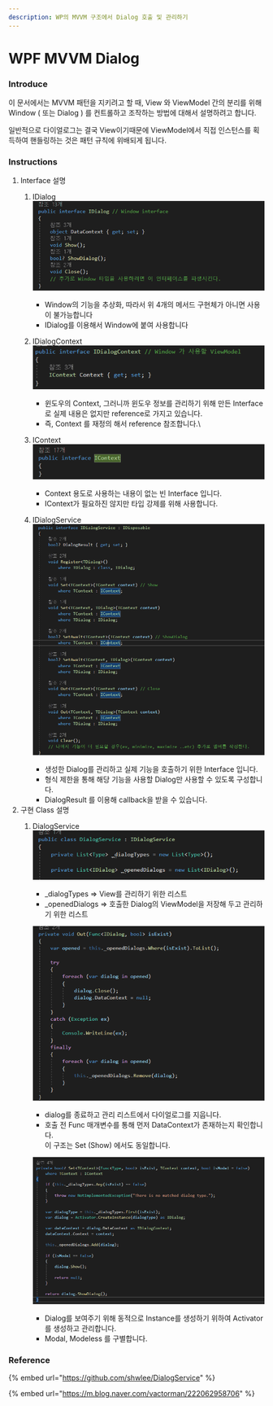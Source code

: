 ```yaml
---
description: WP의 MVVM 구조에서 Dialog 호출 및 관리하기
---
```


# WPF MVVM Dialog

### Introduce

이 문서에서는 MVVM 패턴을 지키려고 할 때, View 와 ViewModel 간의 분리를 위해 Window ( 또는 Dialog ) 를 컨트롤하고 조작하는 방법에 대해서 설명하려고 합니다.

일반적으로 다이얼로그는 결국 View이기때문에 ViewModel에서 직접 인스턴스를 획득하여 핸들링하는 것은 패턴 규칙에 위배되게 됩니다.

### Instructions

1. Interface 설명
   1. IDialog\
      ![](../.gitbook/assets/image-20220524-001622.png)
      * Window의 기능을 추상화, 따라서 위 4개의 메서드 구현체가 아니면 사용이 불가능합니다
      * IDialog를 이용해서 Window에 붙여 사용합니다
   2. IDialogContext\
      ![](<../.gitbook/assets/image (37).png>)
      * 윈도우의 Context, 그러니까 윈도우 정보를 관리하기 위해 만든 Interface로 실제 내용은 없지만 reference로 가지고 있습니다.
      * 즉, Context 를 재정의 해서 reference 참조합니다.\

   3. IContext\
      ![](<../.gitbook/assets/image (34).png>)
      * Context 용도로 사용하는 내용이 없는 빈 Interface 입니다.
      * IContext가 필요하진 않지만 타입 강제를 위해 사용합니다.
   4. IDialogService\
      ![](<../.gitbook/assets/image (39).png>)
      * 생성한 Dialog를 관리하고 실제 기능을 호출하기 위한 Interface 입니다.
      * 형식 제한을 통해 해당 기능을 사용할 Dialog만 사용할 수 있도록 구성합니다.
      * DialogResult 를 이용해 callback을 받을 수 있습니다.
2. 구현 Class 설명
   1.  DialogService\
       ![](<../.gitbook/assets/image (40).png>)

       * \_dialogTypes => View를 관리하기 위한 리스트
       * \_openedDialogs => 호출한 Dialog의 ViewModel을 저장해 두고 관리하기 위한 리스트

       ![](<../.gitbook/assets/image (38).png>)

       * dialog를 종료하고 관리 리스트에서 다이얼로그를 지웁니다.
       * 호출 전 Func 매개변수를 통해 먼저 DataContext가 존재하는지 확인합니다.\
         이 구조는 Set (Show) 에서도 동일합니다.

       ![](<../.gitbook/assets/image (35).png>)

       * Dialog를 보여주기 위해 동적으로 Instance를 생성하기 위하여 Activator를 생성하고 관리합니다.
       * Modal, Modeless 를 구별합니다.

### Reference

{% embed url="https://github.com/shwlee/DialogService" %}

{% embed url="https://m.blog.naver.com/vactorman/222062958706" %}

